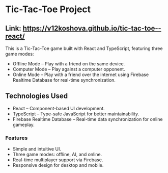 # Tic-Tac-Toe Project
## Link: https://v12koshova.github.io/tic-tac-toe--react/

This is a Tic-Tac-Toe game built with React and TypeScript, featuring three game modes:
- Offline Mode – Play with a friend on the same device.
- Computer Mode – Play against a computer opponent.
- Online Mode – Play with a friend over the internet using Firebase Realtime Database for real-time synchronization.

## Technologies Used
- React – Component-based UI development.
- TypeScript – Type-safe JavaScript for better maintainability.
- Firebase Realtime Database – Real-time data synchronization for online gameplay.

### Features
- Simple and intuitive UI.
- Three game modes: offline, AI, and online.
- Real-time multiplayer support via Firebase.
- Responsive design for desktop and mobile.